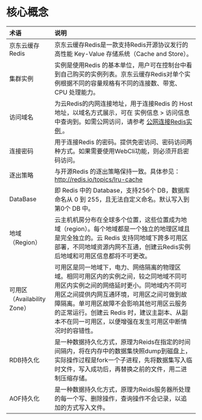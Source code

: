 # 核心概念

| 术语 |  说明  |
| :--- | :---  |
| 京东云缓存Redis  |  	京东云缓存Redis是一款支持Redis开源协议发行的高性能 Key-Value 存储系统（Cache and Store）。  |
| 集群实例	  |  实例是使用Redis 的基本单位，用户可在控制台中看到自己购买的实例列表。京东云缓存Redis对单个实例根据不同的容量规格有不同的连接数、带宽、CPU 处理能力。  |
| 访问域名  |  	为云Redis的内网连接地址，用于连接Redis 的 Host 地址，以域名方式展示，可在 实例信息 > 访问信息 中查询到。如需公网访问，请参考   [公网连接Redis实例 ](../Operation-Guide/Connect/ConnectInstance.md) 。  |
| 连接密码  |  	用于连接Redis 的密码。提供免密访问、密码访问两种方式。如果需要使用WebCli功能，则必须开启密码访问。  |
| 逐出策略  |  	与开源Redis 的逐出策略保持一致。具体参见：http://redis.io/topics/lru-cache  |
| DataBase  |  	即 Redis 中的 Database，支持256个 DB，数据库命名从 0 到 255，且无法自定义命名。默认写入到第0个 DB 中。  |
| 地域（Region）  |  	云主机机房分布在全球多个位置，这些位置成为地域（region）。每个地域都是一个独立的地理区域且是完全独立的。云 Redis 支持同地域下跨多可用区部署，不同地域资源内网不互通，创建云Redis实例后地域和可用区信息都将不可更改。  |
| 可用区（Availability Zone）  |  	可用区是同一地域下，电力、网络隔离的物理区域。相同可用区内的实例之间，较之同地域不同可用区内实例之间的网络延时更小。同地域内不同可用区之间提供内网互通环境，可用区之间可做到故障隔离。单可用区故障不会影响其他可用区云服务的正常运行。创建云 Redis 时，建议主副本、从副本不在同一可用区，以便增强在发生可用区中断情况时的容错性。  |
| RDB持久化  |  	是一种数据持久化方式，原理为Reids在指定的时间间隔内，将在内存中的数据集快照dump到磁盘上，实际操作过程是fork一个子进程，先将数据集写入临时文件，写入成功后，再替换之前的文件，用二进制压缩存储。  |
| AOF持久化  |  	是一种数据持久化方式，原理为Reids服务器所处理的每一个写、删除操作，查询操作不会记录，以追加的方式写入文件。  |

